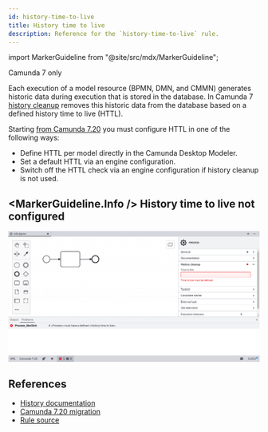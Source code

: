 ```yaml
---
id: history-time-to-live
title: History time to live
description: Reference for the `history-time-to-live` rule.
---
```


import MarkerGuideline from "@site/src/mdx/MarkerGuideline";

<span class="badge badge--platform">Camunda 7 only</span>

Each execution of a model resource (BPMN, DMN, and CMMN) generates historic data during execution that is stored in the database. In Camunda 7 [history cleanup](https://docs.camunda.org/manual/latest/user-guide/process-engine/history/) removes this historic data from the database based on a defined history time to live (HTTL).

Starting [from Camunda 7.20](https://docs.camunda.org/manual/develop/update/minor/719-to-720/#enforce-history-time-to-live) you must configure HTTL in one of the following ways:

- Define HTTL per model directly in the Camunda Desktop Modeler.
- Set a default HTTL via an engine configuration.
- Switch off the HTTL check via an engine configuration if history cleanup is not used.

## <MarkerGuideline.Info /> History time to live not configured

![History time to live not configured](./img/history-time-to-live/info.png)

## References

- [History documentation](https://docs.camunda.org/manual/latest/user-guide/process-engine/history/)
- [Camunda 7.20 migration](https://docs.camunda.org/manual/develop/update/minor/719-to-720/#enforce-history-time-to-live)
- [Rule source](https://github.com/camunda/bpmnlint-plugin-camunda-compat/blob/main/rules/camunda-platform/history-time-to-live.js)
